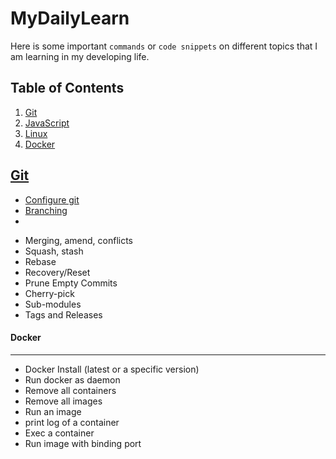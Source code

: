 # MyDailyLearn
Here is some important `commands` or `code snippets` on different topics that I am learning in my developing life.

## Table of Contents
1. [Git](#git)
1. [JavaScript](#javascript)
1. [Linux](#linux)
1. [Docker](#docker)


## [Git](https://github.com/sajibcse68/MyDailyLearn/blob/master/Git/GitCheatSheet.md)

- [Configure git](https://github.com/sajibcse68/MyDailyLearn/blob/git/git/cheatsheet.md#configure-git)
- [Branching](https://github.com/sajibcse68/MyDailyLearn/blob/git/git/cheatsheet.md#branching)
- 

* Merging, amend, conflicts
* Squash, stash
* Rebase
* Recovery/Reset
* Prune Empty Commits
* Cherry-pick
* Sub-modules
* Tags and Releases

#### Docker
---
* Docker Install (latest or a specific version)
* Run docker as daemon
* Remove all containers
* Remove all images
* Run an image
* print log of a container
* Exec a container
* Run image with binding port

